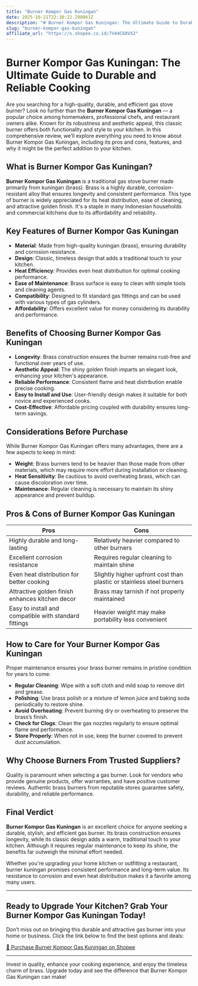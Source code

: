 ```yaml
---
title: "Burner Kompor Gas Kuningan"
date: 2025-10-21T22:38:22.298061Z
description: "# Burner Kompor Gas Kuningan: The Ultimate Guide to Durable and Reliable Cooking..."
slug: "burner-kompor-gas-kuningan"
affiliate_url: "https://s.shopee.co.id/7V44C68VX2"
---
```

# Burner Kompor Gas Kuningan: The Ultimate Guide to Durable and Reliable Cooking

Are you searching for a high-quality, durable, and efficient gas stove burner? Look no further than the **Burner Kompor Gas Kuningan** — a popular choice among homemakers, professional chefs, and restaurant owners alike. Known for its robustness and aesthetic appeal, this classic burner offers both functionality and style to your kitchen. In this comprehensive review, we’ll explore everything you need to know about Burner Kompor Gas Kuningan, including its pros and cons, features, and why it might be the perfect addition to your kitchen.

## What is Burner Kompor Gas Kuningan?

**Burner Kompor Gas Kuningan** is a traditional gas stove burner made primarily from kuningan (brass). Brass is a highly durable, corrosion-resistant alloy that ensures longevity and consistent performance. This type of burner is widely appreciated for its heat distribution, ease of cleaning, and attractive golden finish. It's a staple in many Indonesian households and commercial kitchens due to its affordability and reliability.

## Key Features of Burner Kompor Gas Kuningan

- **Material**: Made from high-quality kuningan (brass), ensuring durability and corrosion resistance.
- **Design**: Classic, timeless design that adds a traditional touch to your kitchen.
- **Heat Efficiency**: Provides even heat distribution for optimal cooking performance.
- **Ease of Maintenance**: Brass surface is easy to clean with simple tools and cleaning agents.
- **Compatibility**: Designed to fit standard gas fittings and can be used with various types of gas cylinders.
- **Affordability**: Offers excellent value for money considering its durability and performance.

## Benefits of Choosing Burner Kompor Gas Kuningan

- **Longevity**: Brass construction ensures the burner remains rust-free and functional over years of use.
- **Aesthetic Appeal**: The shiny golden finish imparts an elegant look, enhancing your kitchen's appearance.
- **Reliable Performance**: Consistent flame and heat distribution enable precise cooking.
- **Easy to Install and Use**: User-friendly design makes it suitable for both novice and experienced cooks.
- **Cost-Effective**: Affordable pricing coupled with durability ensures long-term savings.

## Considerations Before Purchase

While Burner Kompor Gas Kuningan offers many advantages, there are a few aspects to keep in mind:

- **Weight**: Brass burners tend to be heavier than those made from other materials, which may require more effort during installation or cleaning.
- **Heat Sensitivity**: Be cautious to avoid overheating brass, which can cause discoloration over time.
- **Maintenance**: Regular cleaning is necessary to maintain its shiny appearance and prevent buildup.

## Pros & Cons of Burner Kompor Gas Kuningan

| **Pros** | **Cons** |
| --- | --- |
| Highly durable and long-lasting | Relatively heavier compared to other burners |
| Excellent corrosion resistance | Requires regular cleaning to maintain shine |
| Even heat distribution for better cooking | Slightly higher upfront cost than plastic or stainless steel burners |
| Attractive golden finish enhances kitchen decor | Brass may tarnish if not properly maintained |
| Easy to install and compatible with standard fittings | Heavier weight may make portability less convenient |

## How to Care for Your Burner Kompor Gas Kuningan

Proper maintenance ensures your brass burner remains in pristine condition for years to come:

- **Regular Cleaning**: Wipe with a soft cloth and mild soap to remove dirt and grease.
- **Polishing**: Use brass polish or a mixture of lemon juice and baking soda periodically to restore shine.
- **Avoid Overheating**: Prevent burning dry or overheating to preserve the brass’s finish.
- **Check for Clogs**: Clean the gas nozzles regularly to ensure optimal flame and performance.
- **Store Properly**: When not in use, keep the burner covered to prevent dust accumulation.

## Why Choose Burners From Trusted Suppliers?

Quality is paramount when selecting a gas burner. Look for vendors who provide genuine products, offer warranties, and have positive customer reviews. Authentic brass burners from reputable stores guarantee safety, durability, and reliable performance.

## Final Verdict

**Burner Kompor Gas Kuningan** is an excellent choice for anyone seeking a durable, stylish, and efficient gas burner. Its brass construction ensures longevity, while its classic design adds a warm, traditional touch to your kitchen. Although it requires regular maintenance to keep its shine, the benefits far outweigh the minimal effort needed.

Whether you're upgrading your home kitchen or outfitting a restaurant, burner kuningan promises consistent performance and long-term value. Its resistance to corrosion and even heat distribution makes it a favorite among many users.

---

## Ready to Upgrade Your Kitchen? Grab Your Burner Kompor Gas Kuningan Today!

Don’t miss out on bringing this durable and attractive gas burner into your home or business. Click the link below to find the best options and deals:

[🔗 Purchase Burner Kompor Gas Kuningan on Shopee](https://s.shopee.co.id/7V44C68VX2)

---

Invest in quality, enhance your cooking experience, and enjoy the timeless charm of brass. Upgrade today and see the difference that Burner Kompor Gas Kuningan can make!